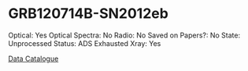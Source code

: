 # GRB120714B-SN2012eb

Optical: Yes
Optical Spectra: No
Radio: No
Saved on Papers?: No
State: Unprocessed
Status: ADS Exhausted
Xray: Yes

[Data Catalogue](GRB120714B-SN2012eb%20663f51bb0b7b4799bb32f07aed157c2b/Data%20Catalogue%20981b81f357424450a18675b4478cb1a4.md)